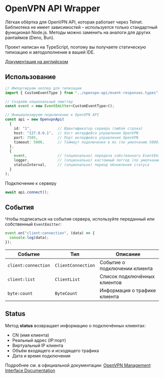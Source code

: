# OpenVPN API Wrapper

Лёгкая обёртка для OpenVPN API, которая работает через Telnet.
Библиотека не имеет зависимостей – используется только стандартный функционал Node.js.
Методы можно заменить на аналоги для других рантаймов (Deno, Bun).

Проект написан на TypeScript, поэтому вы получаете статическую типизацию и автодополнение в вашей IDE.

[Документация на английском](/readme.md)


## Использование

```ts
// Импортируем хелпер для типизации
import { CustomEventType } from "../openvpn-api/event-responses.types";

// Создаём опциональный эмиттер
const event = new EventEmitter<CustomEventType>();

// Инициализируем подключение к OpenVPN API
const api = new OpenvpnApi(
  {
    id: "1",            // Идентификатор сервера (любая строка)
    host: "127.0.0.1",  // Хост интерфейса управления OpenVPN
    port: 7505,         // Порт интерфейса управления OpenVPN
    timeout: 5000,      // Таймаут подключения в ms (по умолчанию 5000)
  },
  {
    event,              // (опционально) передача собственного EventEmitter (теряется типизация)
    logger,             // (опционально) кастомный логгер (по умолчанию console)
    statusInterval,     // (опционально) период обновления статуса
  }
);
```

Подключение к серверу
```ts
await api.connect();
```


## События

Чтобы подписаться на события сервера, используйте переданный или собственный `EventEmitter`:

```ts
event.on("client:connection", (data) => {
  console.log(data);
});
```

| Событие             | Тип                | Описание                                        |
| ------------------- | ------------------ | ----------------------------------------------- |
| `client:connection` | `ClientConnection` | Событие о подключении клиента                   |
| `client:list`       | `ClientList`       | Список подключённых клиентов                    |
| `byte:count`        | `ByteCount`        | Информация о трафике клиента                    |

## Status

Метод **status** возвращает информацию о подключённых клиентах:

* CN (имя клиента)
* Реальный адрес (IP:порт)
* Виртуальный IP клиента
* Объём входящего и исходящего трафика
* Дата и время подключения

Подробнее см. в официальной документации:
[OpenVPN Management Interface Documentation](https://openvpn.net/community-resources/management-interface/)
